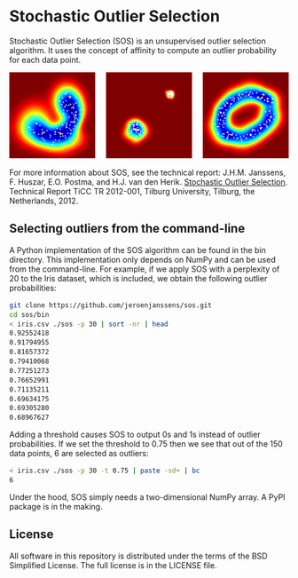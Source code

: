 Stochastic Outlier Selection
============================

Stochastic Outlier Selection (SOS) is an unsupervised outlier selection algorithm. It uses the concept of affinity to compute  an outlier probability for each data point.

![SOS](doc/sos.png)

For more information about SOS, see the technical report: J.H.M. Janssens, F. Huszar, E.O. Postma, and H.J. van den Herik. [Stochastic Outlier Selection](https://github.com/jeroenjanssens/sos/blob/master/doc/sos-ticc-tr-2012-001.pdf?raw=true). Technical Report TiCC TR 2012-001, Tilburg University, Tilburg, the Netherlands, 2012.


Selecting outliers from the command-line
----------------------------------------

A Python implementation of the SOS algorithm can be found in the bin directory. This implementation only depends on NumPy and can be used from the command-line. For example, if we apply SOS with a perplexity of 20 to the Iris dataset, which is included, we obtain the following outlier probabilities:

```bash
git clone https://github.com/jeroenjanssens/sos.git 
cd sos/bin
< iris.csv ./sos -p 30 | sort -nr | head
0.92552418
0.91794955
0.81657372
0.79410068
0.77251273
0.76652991
0.71135211
0.69634175
0.69305280
0.68967627
```

Adding a threshold causes SOS to output 0s and 1s instead of outlier probabilities. If we set the threshold to 0.75 then we see that out of the 150 data points, 6 are selected as outliers:

```bash
< iris.csv ./sos -p 30 -t 0.75 | paste -sd+ | bc
6
```

Under the hood, SOS simply needs a two-dimensional NumPy array. A PyPI package is in the making.

License
-------

All software in this repository is distributed under the terms of the BSD Simplified License. The full license is in the LICENSE file.
